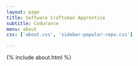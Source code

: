 ```yaml
---
layout: page
title: Software Craftsman Apprentice
subtitle: Codurance
menu: about
css: ['about.css', 'sidebar-popular-repo.css']

---
```


{% include about.html %}
